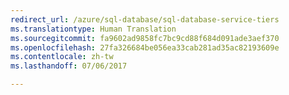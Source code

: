 ```yaml
---
redirect_url: /azure/sql-database/sql-database-service-tiers
ms.translationtype: Human Translation
ms.sourcegitcommit: fa9602ad9858fc7bc9cd88f684d091ade3aef370
ms.openlocfilehash: 27fa326684be056ea33cab281ad35ac82193609e
ms.contentlocale: zh-tw
ms.lasthandoff: 07/06/2017

--- 
```

